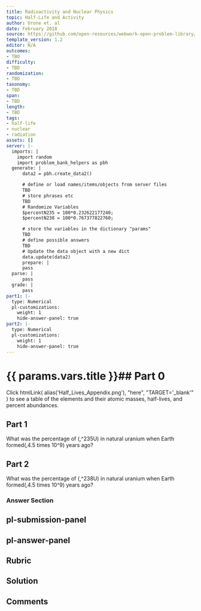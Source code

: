 ```yaml
---
title: Radioactivity and Nuclear Physics
topic: Half-Life and Activity
author: Urone et. al
date: February 2018
source: https://github.com/open-resources/webwork-open-problem-library/tree/master/Contrib/BrockPhysics/College_Physics_Urone/31.Radioactivity_and_Nuclear_Physics/31-05.Half-Life_and_Activity/NU_U17-31-05-014.pg
template_version: 1.2
editor: N/A
outcomes:
- TBD
difficulty:
- TBD
randomization:
- TBD
taxonomy:
- TBD
span:
- TBD
length:
- TBD
tags:
- half-life
- nuclear
- radiation
assets: []
server: |-
  imports: |
    import random
    import problem_bank_helpers as pbh
  generate: |
      data2 = pbh.create_data2()

      # define or load names/items/objects from server files
      TBD
      # store phrases etc
      TBD
      # Randomize Variables
      $percentN235 = 100*0.232622177240;
      $percentN238 = 100*0.767377822760;

      # store the variables in the dictionary "params"
      TBD
      # define possible answers
      TBD
      # Update the data object with a new dict
      data.update(data2)
      prepare: |
      pass
  parse: |
      pass
  grade: |
      pass
part1: |-
  type: Numerical
  pl-customizations:
    weight: 1
    hide-answer-panel: true
part2: |-
  type: Numerical
  pl-customizations:
    weight: 1
    hide-answer-panel: true
---
```


# {{ params.vars.title }}## Part 0 
Click htmlLink( alias('Half_Lives_Appendix.png'), "here", "TARGET='_blank'" ) to see a table of the elements and their atomic masses, half-lives, and percent abundances. 
## Part 1 
What was the percentage of (,^235U) in natural uranium when Earth formed(,4.5 times 10^9) years ago? 
## Part 2 
What was the percentage of (,^238U)  in natural uranium when Earth formed(,4.5 times 10^9) years ago? 


### Answer Section 


## pl-submission-panel 


## pl-answer-panel 


## Rubric 


## Solution 


## Comments 


